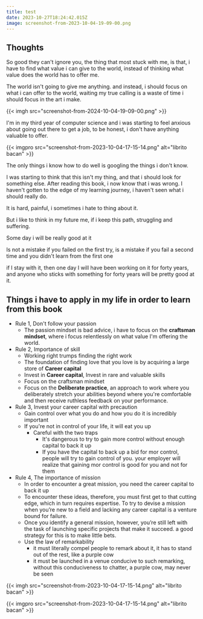 ```yaml
---
title: test
date: 2023-10-27T18:24:42.015Z
image: screenshot-from-2023-10-04-19-09-00.png
---
```



## Thoughts
So good they can't ignore you, the thing that most stuck with me, is that, i have to find what value i can give to the world, instead of thinking what value does the world has to offer me.

The world isn't going to give me anything. and instead, i should focus on what i can offer to the world, waiting my true calling is a waste of time i should focus in the art i make.

{{< imgh src="screenshot-from-2024-10-04-19-09-00.png" >}}

I'm in my third year of computer science and i was starting to feel anxious about going out there to get a job, to be honest, i don't have anything valuable to offer.

{{< imgpro src="screenshot-from-2023-10-04-17-15-14.png" alt="librito bacan" >}}

The only things i know how to do well is googling the things i don't know.

I was starting to think that this isn't my thing, and that i should look for something else.
After reading this book, i now know that i was wrong.
I haven't gotten to the edge of my learning journey, i haven't seen what i should really do.

It is hard, painful, i sometimes i hate to thing about it.

But i like to think in my future me, if i keep this path, struggling and suffering.

Some day i will be really good at it

Is not a mistake if you failed on the first try, is a mistake if you fail a second time and you didn't learn from the first one

if I stay with it, then one day I will have been working on it for forty years, and anyone who sticks with something for forty years will be pretty good at it.

## Things i have to apply in my life in order to learn from this book
-   Rule 1, Don't follow your passion
	- The passion mindset is bad advice, i have to focus on the **craftsman mindset**, where i focus relentlessly on what value I'm offering the world.
- Rule 2, Importance of skill
	- Working right trumps finding the right work
	- The foundation of finding love that you love is by acquiring a large store of **Career capital**
	- Invest in **Career capital**, Invest in rare and valuable skills
	- Focus on the craftsman mindset
	- Focus on the **Deliberate practice**, an approach to work where you deliberately stretch your abilities beyond where you're comfortable and then receive ruthless feedback on your performance.
- Rule 3, Invest your career capital with precaution 
	- Gain control over what you do and how you do it is incredibly important
	- If you're not in control of your life, it will eat you up
		- Careful with the two traps
			- It's dangerous to try to gain more control without enough capital to back it up
			- If you have the capital to back up a bid for mor control, people will try to gain control of you. your employer will realize that gaining mor control is good for you and not for them
- Rule 4, The importance of mission
	- In order to encounter a great mission, you need the career capital to back it up
	- To encounter these ideas, therefore, you must first get to that cutting edge, which in turn requires expertise. To try to devise a mission when you’re new to a field and lacking any career capital is a venture bound for failure.
	- Once you identify a general mission, however, you’re still left with the task of launching specific projects that make it succeed. a good strategy for this is to make little bets. 
	- Use the law of remarkability
		- it must literally compel people to remark about it, it has to stand out of the rest, like a purple cow
		- it must be launched in a venue conducive to such remarking, without this conduciveness to chatter, a purple cow, may never be seen

{{< imgh src="screenshot-from-2023-10-04-17-15-14.png" alt="librito bacan" >}}

{{< imgpro src="screenshot-from-2023-10-04-17-15-14.png" alt="librito bacan" >}}